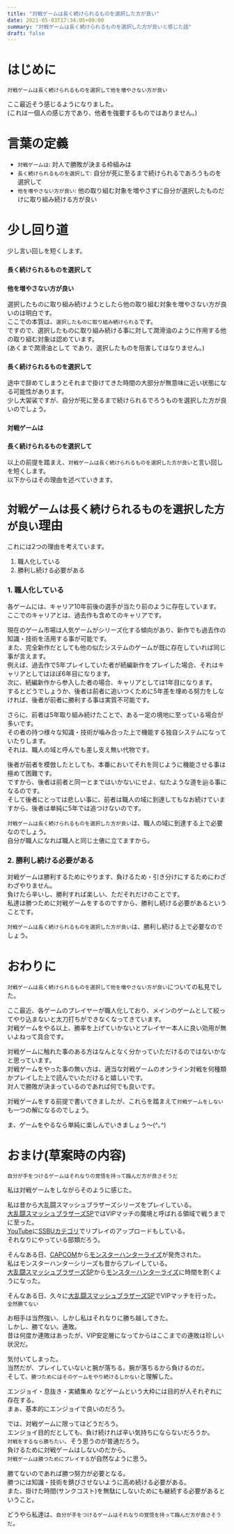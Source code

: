 ```yaml
---
title: "対戦ゲームは長く続けられるものを選択した方が良い"
date: 2021-05-03T17:34:05+09:00
summary: "対戦ゲームは長く続けられるものを選択した方が良いと感じた話"
draft: false
---
```

# はじめに
`対戦ゲームは長く続けられるものを選択して他を増やさない方が良い`  

ここ最近そう感じるようになりました。  
(これは一個人の感じ方であり、他者を強要するものではありません。)

# 言葉の定義
* `対戦ゲームは`: 対人で勝敗が決まる枠組みは
* `長く続けられるものを選択して`: 自分が死に至るまで続けられるであろうものを選択して
* `他を増やさない方が良い`: 他の取り組む対象を増やさずに自分が選択したものだけに取り組み続ける方が良い

# 少し回り道
少し言い回しを短くします。

### `長く続けられるものを選択して`
### `他を増やさない方が良い`
選択したものに取り組み続けようとしたら他の取り組む対象を増やさない方が良いのは明白です。  
ここでの本質は、`選択したものに取り組み続けられる`です。  
ですので、選択したものに取り組み続ける事に対して潤滑油のように作用する他の取り組む対象は認めています。  
(あくまで潤滑油として であり、選択したものを阻害してはなりません。)

### `長く続けられるものを選択して`
途中で辞めてしまうとそれまで掛けてきた時間の大部分が無意味に近い状態になる可能性があります。  
少し大袈裟ですが、自分が死に至るまで続けられるでろうものを選択した方が良いのでしょう。  

### `対戦ゲームは`
### `長く続けられるものを選択して`
以上の前提を踏まえ、`対戦ゲームは長く続けられるものを選択した方が良い`と言い回しを短くします。  
以下からはその理由を述べていきます。

# `対戦ゲームは長く続けられるものを選択した方が良い`理由
これには2つの理由を考えています。
1. 職人化している
2. 勝利し続ける必要がある

### 1. 職人化している
各ゲームには、キャリア10年前後の選手が当たり前のように存在しています。  
ここでのキャリアとは、過去作も含めてのキャリアです。  

現在のゲーム市場は人気ゲームがシリーズ化する傾向があり、新作でも過去作の知識・技術を活用する事が可能です。  
また、完全新作だとしても他の似たシステムのゲームが既に存在していれば同じ事が言えます。  
例えば、過去作で5年プレイしていた者が続編新作をプレイした場合、それはキャリアとしてはほぼ6年目になります。  
次に、続編新作から参入した者の場合、キャリアとしては1年目になります。  
するとどうでしょうか、後者は前者に追いつくために5年差を埋める努力をしなければ、後者が前者に勝利する事は実質不可能です。  

さらに、前者は5年取り組み続けたことで、ある一定の境地に至っている場合が多いです。  
その者の持つ様々な知識・技術が噛み合った上で機能する独自システムになっていたりします。  
それは、職人の域と呼んでも差し支え無い代物です。  

後者が前者を模倣したとしても、本番においてそれを同じように機能させる事は極めて困難です。  
ですから、後者は前者と同一とまではいかないにせよ、似たような道を辿る事になるのです。  
そして後者にとっては悲しい事に、前者は職人の域に到達してもなお続けていますから、後者は単純に5年では追つけないのです。  

`対戦ゲームは長く続けられるものを選択した方が良い`は、職人の域に到達する上で必要なのでしょう。  
自分が職人になれば職人と同じ土俵に立てますから。

### 2. 勝利し続ける必要がある
対戦ゲームは勝利するためにやります、負けるため・引き分けにするためにわざわざやりません。  
負けたら辛いし、勝利すれば楽しい、ただそれだけのことです。  
私達は勝つために対戦ゲームをするのですから、勝利し続ける必要があるということです。  

`対戦ゲームは長く続けられるものを選択した方が良い`は、勝利し続ける上で必要なのでしょう。  

# おわりに
`対戦ゲームは長く続けられるものを選択して他を増やさない方が良い`についての私見でした。  

ここ最近、各ゲームのプレイヤーが職人化しており、メインのゲームとして絞ってやり込まないと太刀打ちができなくなってきています。  
対戦ゲームをやる以上、勝率を上げていかないとプレイヤー本人に良い効用が無いよねって具合です。  

対戦ゲームに触れた事のある方はなんとなく分かっていただけるのではないかなと思っています。  
対戦ゲームをやった事の無い方は、適当な対戦ゲームのオンライン対戦を何種類かプレイした上で読んでいただけると嬉しいです。  
対人で勝敗が決まっているのであれば何でも良いです。  

対戦ゲームをする前提で書いてきましたが、これらを踏まえて`対戦ゲームをしない`も一つの解になるのでしょう。  

ま、ゲームをやるなら単純に楽しんでいきましょう〜(^｡^)  

# おまけ(草案時の内容)
`自分が手をつけるゲームはそれなりの覚悟を持って臨んだ方が良さそうだ`  

私は対戦ゲームをしながらそのように感じた。  

私は昔から大乱闘スマッシュブラザーズシリーズをプレイしている。  
[大乱闘スマッシュブラザーズSP](https://www.smashbros.com/ja_JP/)ではVIPマッチの魔境と呼ばれる領域で戦うまでに至った。  
[YouTube](https://www.youtube.com/)に[SSBUカテゴリ](https://www.youtube.com/playlist?list=PL_9qQB8n0uXMH7TxOvfdAI5VeOM2Qsapp)でリプレイのアップロードもしている。  
それなりにやっている部類だろう。  

そんなある日、[CAPCOM](https://www.capcom.co.jp/)から[モンスターハンターライズ](https://www.capcom.co.jp/monsterhunter/rise/)が発売された。  
私はモンスターハンターシリーズも昔からプレイしている。  
[大乱闘スマッシュブラザーズSP](https://www.smashbros.com/ja_JP/)から[モンスターハンターライズ](https://www.capcom.co.jp/monsterhunter/rise/)に時間を割くようになった。  

そんなある日、久々に[大乱闘スマッシュブラザーズSP](https://www.smashbros.com/ja_JP/)でVIPマッチを行った。  
`全然勝てない`  

お相手は当然強い、しかし私はそれなりに勝ち越してきた。  
しかし、勝てない。連敗。  
昔は何度か連敗はあったが、VIP安定層になってからはここまでの連敗は珍しい状況だ。  

気付いてしまった。  
当然だが、プレイしていないと腕が落ちる。腕が落ちるから負けるのだ。  
そして、`勝つためにはそのゲームをやり続けるしかない`と理解した。  

エンジョイ・息抜き・実績集め などゲームという大枠には目的が人それぞれに存在する。  
まぁ、基本的にエンジョイで良いのだろう。  

では、対戦ゲームに限ってはどうだろう。  
エンジョイ目的だとしても、負け続ければ辛い気持ちにならないだろうか。  
`対戦をするなら勝ちたい`、そう思うのが普通だろう。  
負けるために対戦ゲームはしないのだから。  
`対戦ゲームは勝つためにプレイする`が自然なように思う。  

勝てないのであれば勝つ努力が必要となる。  
勝つには知識・技術を錆びさせないように高め続ける必要がある。  
また、掛けた時間(サンクコスト)を無駄にしないためにも継続する必要があるということ。  

どうやら私達は、`自分が手をつけるゲームはそれなりの覚悟を持って臨んだ方が良さそうだ`。

